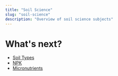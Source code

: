 ```yaml
---
title: "Soil Science"
slug: "soil-science"
description: "Overview of soil science subjects"
---
```


# What's next?

* [Soil Types](../farming/soil-science/soil-types.md)
* [NPK](../farming/soil-science/npk.md)
* [Micronutrients](../farming/soil-science/micronutrients.md)